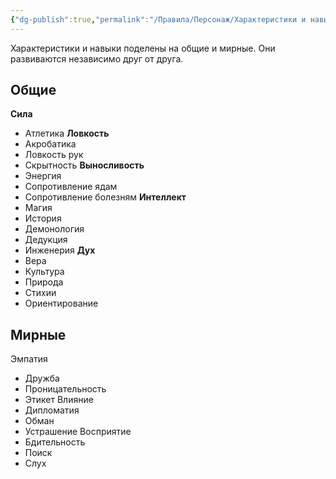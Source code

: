 ```yaml
---
{"dg-publish":true,"permalink":"/Правила/Персонаж/Характеристики и навыки/"}
---
```


Характеристики и навыки поделены на общие и мирные. Они развиваются независимо друг от друга.

## Общие

**Сила**
- Атлетика
**Ловкость**
- Акробатика
- Ловкость рук
- Скрытность 
**Выносливость**
- Энергия
- Сопротивление ядам
- Сопротивление болезням
**Интеллект**
- Магия
- История
- Демонология
- Дедукция
- Инженерия
**Дух**
- Вера
- Культура
- Природа
- Стихии
- Ориентирование

## Мирные

Эмпатия
- Дружба
- Проницательность
- Этикет
Влияние
- Дипломатия
- Обман
- Устрашение
Восприятие 
- Бдительность
- Поиск
- Слух